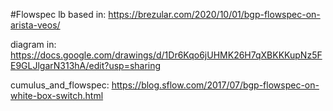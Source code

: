 #Flowspec lb
based in: https://brezular.com/2020/10/01/bgp-flowspec-on-arista-veos/

diagram in: https://docs.google.com/drawings/d/1Dr6Kqo6jUHMK26H7qXBKKKupNz5FE9GLJlgarN313hA/edit?usp=sharing

cumulus_and_flowspec: https://blog.sflow.com/2017/07/bgp-flowspec-on-white-box-switch.html
